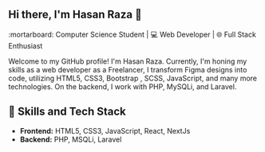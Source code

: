 ## Hi there, I'm Hasan Raza :wave:

:mortarboard: Computer Science Student | :computer: Web Developer | :globe_with_meridians: Full Stack Enthusiast

Welcome to my GitHub profile! I'm Hasan Raza. Currently, I'm honing my skills as a web developer as a Freelancer,
I transform Figma designs into code, utilizing HTML5, CSS3, Bootstrap , SCSS, JavaScript, and many more technologies. On the backend, I work with PHP, MySQLi, and Laravel.

## :rocket: Skills and Tech Stack
- **Frontend:** HTML5, CSS3, JavaScript, React, NextJs
- **Backend:** PHP, MSQLi, Laravel
